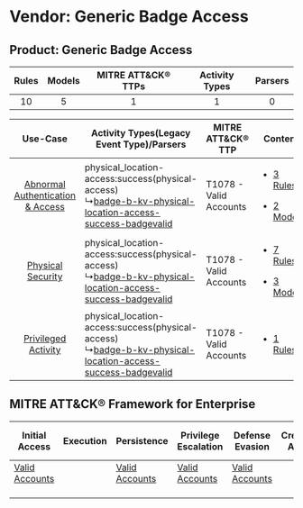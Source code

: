Vendor: Generic Badge Access
============================
Product: Generic Badge Access
-----------------------------
| Rules | Models | MITRE ATT&CK® TTPs | Activity Types | Parsers |
|:-----:|:------:|:------------------:|:--------------:|:-------:|
|  10   |   5    |         1          |       1        |    0    |

|    Use-Case    | Activity Types(Legacy Event Type)/Parsers    | MITRE ATT&CK® TTP          | Content    |
|:----:| ---- | ---- | ---- |
| [Abnormal Authentication & Access](../../../UseCases/uc_abnormal_authentication_&_access.md) |  physical_location-access:success(physical-access)<br> ↳[badge-b-kv-physical-location-access-success-badgevalid](Ps/pC_badgebkvphysicallocationaccesssuccessbadgevalid.md)<br> | T1078 - Valid Accounts<br> | [<ul><li>3 Rules</li></ul><ul><li>2 Models</li></ul>](RM/r_m_generic_badge_access_generic_badge_access_Abnormal_Authentication_&_Access.md) |
|    [Physical Security](../../../UseCases/uc_physical_security.md)    |  physical_location-access:success(physical-access)<br> ↳[badge-b-kv-physical-location-access-success-badgevalid](Ps/pC_badgebkvphysicallocationaccesssuccessbadgevalid.md)<br> | T1078 - Valid Accounts<br> | [<ul><li>7 Rules</li></ul><ul><li>3 Models</li></ul>](RM/r_m_generic_badge_access_generic_badge_access_Physical_Security.md)    |
|    [Privileged Activity](../../../UseCases/uc_privileged_activity.md)    |  physical_location-access:success(physical-access)<br> ↳[badge-b-kv-physical-location-access-success-badgevalid](Ps/pC_badgebkvphysicallocationaccesssuccessbadgevalid.md)<br> | T1078 - Valid Accounts<br> | [<ul><li>1 Rules</li></ul>](RM/r_m_generic_badge_access_generic_badge_access_Privileged_Activity.md)    |

MITRE ATT&CK® Framework for Enterprise
--------------------------------------
| Initial Access                                                      | Execution | Persistence                                                         | Privilege Escalation                                                | Defense Evasion                                                     | Credential Access | Discovery | Lateral Movement | Collection | Command and Control | Exfiltration | Impact |
| ------------------------------------------------------------------- | --------- | ------------------------------------------------------------------- | ------------------------------------------------------------------- | ------------------------------------------------------------------- | ----------------- | --------- | ---------------- | ---------- | ------------------- | ------------ | ------ |
| [Valid Accounts](https://attack.mitre.org/techniques/T1078)<br><br> |           | [Valid Accounts](https://attack.mitre.org/techniques/T1078)<br><br> | [Valid Accounts](https://attack.mitre.org/techniques/T1078)<br><br> | [Valid Accounts](https://attack.mitre.org/techniques/T1078)<br><br> |                   |           |                  |            |                     |              |        |
